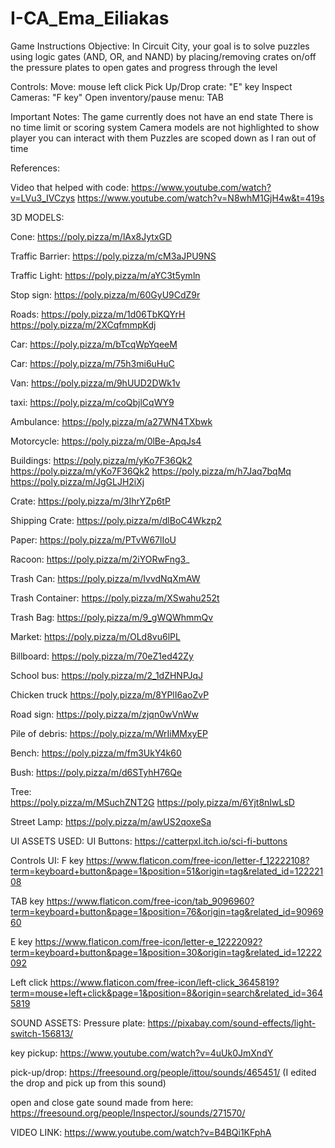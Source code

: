 # I-CA_Ema_Eiliakas

Game Instructions
Objective:
In Circuit City, your goal is to solve puzzles using logic gates (AND, OR, and NAND) by placing/removing crates on/off the pressure plates to open gates and progress through the level

Controls:
Move: mouse left click
Pick Up/Drop crate: "E" key
Inspect Cameras: "F key" 
Open inventory/pause menu: TAB

Important Notes:
The game currently does not have an end state
There is no time limit or scoring system
Camera models are not highlighted to show player you can interact with them
Puzzles are scoped down as I ran out of time

References:

Video that helped with code:
https://www.youtube.com/watch?v=LVu3_IVCzys
https://www.youtube.com/watch?v=N8whM1GjH4w&t=419s

3D MODELS:

Cone: https://poly.pizza/m/lAx8JytxGD 

Traffic Barrier: https://poly.pizza/m/cM3aJPU9NS 

Traffic Light: https://poly.pizza/m/aYC3t5ymln 

Stop sign: https://poly.pizza/m/60GyU9CdZ9r 

Roads: 
https://poly.pizza/m/1d06TbKQYrH 
https://poly.pizza/m/2XCqfmmpKdj 

Car: https://poly.pizza/m/bTcqWpYqeeM 

Car: https://poly.pizza/m/75h3mi6uHuC 

Van: https://poly.pizza/m/9hUUD2DWk1v 

taxi: https://poly.pizza/m/coQbjlCqWY9 

Ambulance: https://poly.pizza/m/a27WN4TXbwk 

Motorcycle: https://poly.pizza/m/0lBe-ApqJs4 

Buildings: 
https://poly.pizza/m/yKo7F36Qk2
https://poly.pizza/m/yKo7F36Qk2
https://poly.pizza/m/h7Jaq7bqMq
https://poly.pizza/m/JgGLJH2iXj

Crate: https://poly.pizza/m/3IhrYZp6tP 

Shipping Crate: https://poly.pizza/m/dlBoC4Wkzp2 

Paper: https://poly.pizza/m/PTvW67lIoU 

Racoon: https://poly.pizza/m/2iYORwFng3_ 

Trash Can: https://poly.pizza/m/IvvdNqXmAW 

Trash Container: https://poly.pizza/m/XSwahu252t 

Trash Bag: https://poly.pizza/m/9_gWQWhmmQv 

Market: https://poly.pizza/m/OLd8vu6lPL 

Billboard: https://poly.pizza/m/70eZ1ed42Zy 

School bus: https://poly.pizza/m/2_1dZHNPJqJ 

Chicken truck https://poly.pizza/m/8YPlI6aoZvP 

Road sign: https://poly.pizza/m/zjqn0wVnWw 

Pile of debris: https://poly.pizza/m/WrIiMMxyEP 

Bench: https://poly.pizza/m/fm3UkY4k60 

Bush: https://poly.pizza/m/d6STyhH76Qe 

Tree:  
https://poly.pizza/m/MSuchZNT2G 
https://poly.pizza/m/6Yjt8nIwLsD 

Street Lamp: 
https://poly.pizza/m/awUS2qoxeSa 


UI ASSETS USED:
UI Buttons: https://catterpxl.itch.io/sci-fi-buttons 

Controls UI: 
F key https://www.flaticon.com/free-icon/letter-f_12222108?term=keyboard+button&page=1&position=51&origin=tag&related_id=12222108 

TAB key https://www.flaticon.com/free-icon/tab_9096960?term=keyboard+button&page=1&position=76&origin=tag&related_id=9096960 

E key https://www.flaticon.com/free-icon/letter-e_12222092?term=keyboard+button&page=1&position=30&origin=tag&related_id=12222092 

Left click https://www.flaticon.com/free-icon/left-click_3645819?term=mouse+left+click&page=1&position=8&origin=search&related_id=3645819 

SOUND ASSETS:
Pressure plate: https://pixabay.com/sound-effects/light-switch-156813/

key pickup: https://www.youtube.com/watch?v=4uUk0JmXndY

pick-up/drop: https://freesound.org/people/ittou/sounds/465451/ (I edited the drop and pick up from this sound)

open and close gate sound made from here: https://freesound.org/people/InspectorJ/sounds/271570/


VIDEO LINK: https://www.youtube.com/watch?v=B4BQi1KFphA
 

